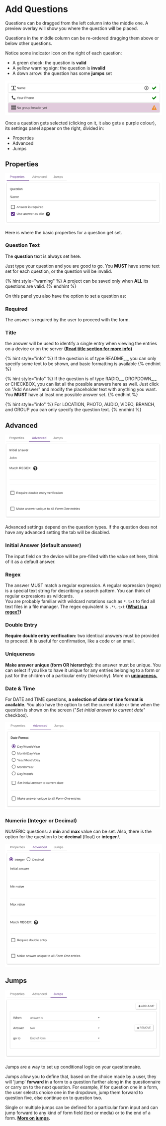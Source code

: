 # Add Questions

Questions can be dragged from the left column into the middle one. A preview overlay will show you where the question will be placed.

Questions in the middle column can be re-ordered dragging them above or below other questions.

Notice some indicator icon on the right of each question:

* A green check: the question is **valid**
* A yellow warning sign: the question is **invalid**
* A down arrow: the question has some **jumps** set

![](../.gitbook/assets/add-inputs-1.png)

Once a question gets selected (clicking on it, it also gets a purple colour), its settings panel appear on the right, divided in:

* Properties
* Advanced
* Jumps

## Properties

![](../.gitbook/assets/add-inputs-properties-panel.png)

Here is where the basic properties for a question get set.&#x20;

### Question Text

The **question** text is always set here.&#x20;

Just type your question and you are good to go. You **MUST** have some text set for each question, or the question will be invalid.

{% hint style="warning" %}
A project can be saved only when **ALL** its questions are valid.
{% endhint %}

On this panel you also have the option to set a question as:

### Required

The answer is required by the user to proceed with the form. &#x20;

### Title

the answer will be used to identify a single entry when viewing the entries on a device or on the server **(**[**Read title section for more info**](title.md)**)**

{% hint style="info" %}
If the question is of type README_,_ you can only specify some text to be shown, and basic formatting is available
{% endhint %}

{% hint style="info" %}
If the question is of type RADIO_,_ DROPDOWN_,_ or CHECKBOX, you can list all the possible answers here as well. Just click on "Add Answer" and modify the placeholder text with anything you want. You **MUST** have at least one possible answer set.
{% endhint %}

{% hint style="info" %}
For LOCATION, PHOTO, AUDIO, VIDEO, BRANCH, and GROUP you can only specify the question text.
{% endhint %}

## Advanced

![](../.gitbook/assets/add-inputs-advanced-panel.png)

Advanced settings depend on the question types. If the question does not have any advanced setting the tab will be disabled.

### Initial Answer (default answer)

The input field on the device will be pre-filled with the value set here, think of it as a default answer.

### Regex

The answer MUST match a regular expression. A regular expression (regex) is a special text string for describing a search pattern. You can think of regular expressions as wildcards.\
You are probably familiar with wildcard notations such as `*.txt` to find all text files in a file manager. The regex equivalent is `.*\.txt` **(**[**What is a regex?**](https://en.wikipedia.org/wiki/Regular\_expression)**)**

### Double Entry

**Require double entry verification:** two identical answers must be provided to proceed. It is useful for confirmation, like a code or an email.

### Uniqueness

**Make answer unique (form OR hierarchy):** the answer must be unique. You can select if you like to have it unique for any entries belonging to a form or just for the children of a particular entry (hierarchy). More on [**uniqueness.**](uniqueness.md)

### **Date & Time**

For DATE and TIME questions, **a selection of date or time format is available**. You also have the option to set the current date or time when the question is shown on the screen ("_Set initial answer to current date_" checkbox).

![](<../.gitbook/assets/add-inputs-advanced-date-panel (1).png>)

### Numeric (Integer or Decimal)

NUMERIC questions: a **min** and **max** value can be set. Also, there is the option for the question to be **decimal** (float) or **integer.**\


![](../.gitbook/assets/add-inputs-advanced-numeric-panel.png)

## Jumps

![](../.gitbook/assets/add-inputs-jump-panel.png)

Jumps are a way to set up conditional logic on your questionnaire.

Jumps allow you to define that, based on the choice made by a user, they will 'jump' **forward** in a form to a question further along in the questionnaire or carry on to the next question. For example, if for question one in a form, the user selects choice one in the dropdown, jump them forward to question five, else continue on to question two.

Single or multiple jumps can be defined for a particular form input and can jump forward to any kind of form field (text or media) or to the end of a form. [**More on jumps**](jumps.md)**.**
